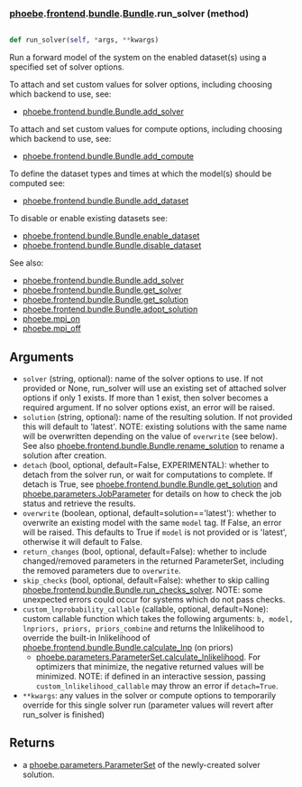 ### [phoebe](phoebe.md).[frontend](phoebe.frontend.md).[bundle](phoebe.frontend.bundle.md).[Bundle](phoebe.frontend.bundle.Bundle.md).run_solver (method)


```py

def run_solver(self, *args, **kwargs)

```



Run a forward model of the system on the enabled dataset(s) using
a specified set of solver options.

To attach and set custom values for solver options, including choosing
which backend to use, see:
* [phoebe.frontend.bundle.Bundle.add_solver](phoebe.frontend.bundle.Bundle.add_solver.md)

To attach and set custom values for compute options, including choosing
which backend to use, see:
* [phoebe.frontend.bundle.Bundle.add_compute](phoebe.frontend.bundle.Bundle.add_compute.md)

To define the dataset types and times at which the model(s) should be
computed see:
* [phoebe.frontend.bundle.Bundle.add_dataset](phoebe.frontend.bundle.Bundle.add_dataset.md)

To disable or enable existing datasets see:
* [phoebe.frontend.bundle.Bundle.enable_dataset](phoebe.frontend.bundle.Bundle.enable_dataset.md)
* [phoebe.frontend.bundle.Bundle.disable_dataset](phoebe.frontend.bundle.Bundle.disable_dataset.md)

See also:
* [phoebe.frontend.bundle.Bundle.add_solver](phoebe.frontend.bundle.Bundle.add_solver.md)
* [phoebe.frontend.bundle.Bundle.get_solver](phoebe.frontend.bundle.Bundle.get_solver.md)
* [phoebe.frontend.bundle.Bundle.get_solution](phoebe.frontend.bundle.Bundle.get_solution.md)
* [phoebe.frontend.bundle.Bundle.adopt_solution](phoebe.frontend.bundle.Bundle.adopt_solution.md)
* [phoebe.mpi_on](phoebe.mpi_on.md)
* [phoebe.mpi_off](phoebe.mpi_off.md)

Arguments
------------
* `solver` (string, optional): name of the solver options to use.
    If not provided or None, run_solver will use an existing set of
    attached solver options if only 1 exists.  If more than 1 exist,
    then solver becomes a required argument.  If no solver options
    exist, an error will be raised.
* `solution` (string, optional): name of the resulting solution.  If not
    provided this will default to 'latest'.  NOTE: existing solutions
    with the same name will be overwritten depending on the value
    of `overwrite` (see below).   See also
    [phoebe.frontend.bundle.Bundle.rename_solution](phoebe.frontend.bundle.Bundle.rename_solution.md) to rename a solution after
    creation.
* `detach` (bool, optional, default=False, EXPERIMENTAL):
    whether to detach from the solver run,
    or wait for computations to complete.  If detach is True, see
    [phoebe.frontend.bundle.Bundle.get_solution](phoebe.frontend.bundle.Bundle.get_solution.md) and
    [phoebe.parameters.JobParameter](phoebe.parameters.JobParameter.md)
    for details on how to check the job status and retrieve the results.
* `overwrite` (boolean, optional, default=solution=='latest'): whether to overwrite
    an existing model with the same `model` tag.  If False,
    an error will be raised.  This defaults to True if `model` is not provided
    or is 'latest', otherwise it will default to False.
* `return_changes` (bool, optional, default=False): whether to include
    changed/removed parameters in the returned ParameterSet, including
    the removed parameters due to `overwrite`.
* `skip_checks` (bool, optional, default=False): whether to skip calling
    [phoebe.frontend.bundle.Bundle.run_checks_solver](phoebe.frontend.bundle.Bundle.run_checks_solver.md).
    NOTE: some unexpected errors could occur for systems which do not
    pass checks.
* `custom_lnprobability_callable` (callable, optional, default=None):
    custom callable function which takes the following arguments:
    `b, model, lnpriors, priors, priors_combine` and returns the lnlikelihood
    to override the built-in lnlikelihood of [phoebe.frontend.bundle.Bundle.calculate_lnp](phoebe.frontend.bundle.Bundle.calculate_lnp.md) (on priors)
    + [phoebe.parameters.ParameterSet.calculate_lnlikelihood](phoebe.parameters.ParameterSet.calculate_lnlikelihood.md).  For
    optimizers that minimize, the negative returned values will be minimized.
    NOTE: if defined in an interactive session, passing `custom_lnlikelihood_callable`
    may throw an error if `detach=True`.
* `**kwargs`: any values in the solver or compute options to temporarily
    override for this single solver run (parameter values will revert
    after run_solver is finished)

Returns
----------
* a [phoebe.parameters.ParameterSet](phoebe.parameters.ParameterSet.md) of the newly-created solver solution.

